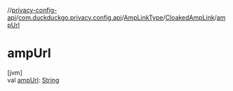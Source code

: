 //[privacy-config-api](../../../../index.md)/[com.duckduckgo.privacy.config.api](../../index.md)/[AmpLinkType](../index.md)/[CloakedAmpLink](index.md)/[ampUrl](amp-url.md)

# ampUrl

[jvm]\
val [ampUrl](amp-url.md): [String](https://kotlinlang.org/api/latest/jvm/stdlib/kotlin/-string/index.html)
